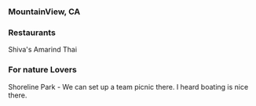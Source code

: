 ### MountainView, CA

### Restaurants

Shiva's
Amarind Thai

### For nature Lovers

Shoreline Park - We can set up a team picnic there. I heard boating is nice there.

###
